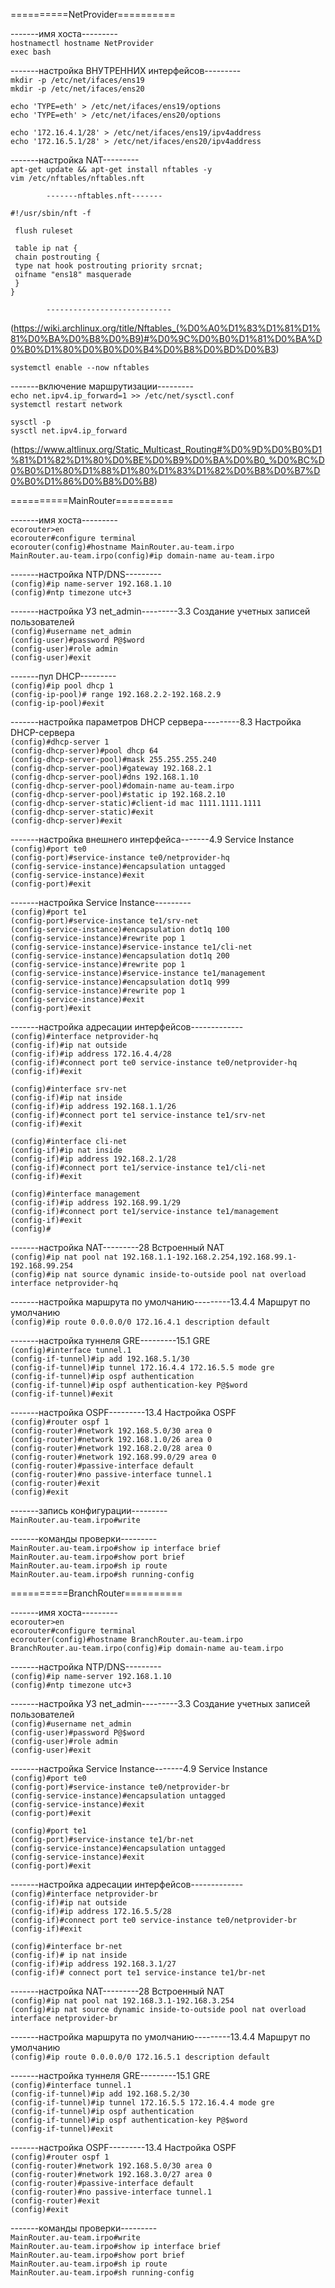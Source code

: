 ==========NetProvider==========  

-------имя хоста---------  
``` hostnamectl hostname NetProvider ```  
``` exec bash ```  

-------настройка ВНУТРЕННИХ интерфейсов---------  
``` mkdir -p /etc/net/ifaces/ens19 ```  
``` mkdir -p /etc/net/ifaces/ens20 ```  

``` echo 'TYPE=eth' > /etc/net/ifaces/ens19/options ```  
``` echo 'TYPE=eth' > /etc/net/ifaces/ens20/options ```  

``` echo '172.16.4.1/28' > /etc/net/ifaces/ens19/ipv4address ```  
``` echo '172.16.5.1/28' > /etc/net/ifaces/ens20/ipv4address ```  

-------настройка NAT---------  
``` apt-get update && apt-get install nftables -y ```  
``` vim /etc/nftables/nftables.nft ```  

```
		-------nftables.nft------- 
 
#!/usr/sbin/nft -f   

 flush ruleset  

 table ip nat {   
 chain postrouting {   
 type nat hook postrouting priority srcnat;   
 oifname "ens18" masquerade   
 } 
} 

		----------------------------
```

(https://wiki.archlinux.org/title/Nftables_(%D0%A0%D1%83%D1%81%D1%81%D0%BA%D0%B8%D0%B9)#%D0%9C%D0%B0%D1%81%D0%BA%D0%B0%D1%80%D0%B0%D0%B4%D0%B8%D0%BD%D0%B3)  

``` systemctl enable --now nftables ```  

-------включение маршрутизации---------  
``` echo net.ipv4.ip_forward=1 >> /etc/net/sysctl.conf ```  
``` systemctl restart network ```  

``` sysctl -p ```  
``` sysctl net.ipv4.ip_forward ```  

(https://www.altlinux.org/Static_Multicast_Routing#%D0%9D%D0%B0%D1%81%D1%82%D1%80%D0%BE%D0%B9%D0%BA%D0%B0_%D0%BC%D0%B0%D1%80%D1%88%D1%80%D1%83%D1%82%D0%B8%D0%B7%D0%B0%D1%86%D0%B8%D0%B8)  

==========MainRouter==========  

-------имя хоста---------  
``` ecorouter>en ```  
``` ecorouter#configure terminal ```  
``` ecorouter(config)#hostname MainRouter.au-team.irpo ```  
``` MainRouter.au-team.irpo(config)#ip domain-name au-team.irpo ```  

-------настройка NTP/DNS---------  
``` (config)#ip name-server 192.168.1.10 ```  
``` (config)#ntp timezone utc+3 ```  

-------настройка УЗ net_admin---------3.3 Создание учетных записей пользователей  
``` (config)#username net_admin ```  
``` (config-user)#password P@$word  ```  
``` (config-user)#role admin ```  
``` (config-user)#exit ```  

-------пул DHCP---------  
``` (config)#ip pool dhcp 1 ```  
``` (config-ip-pool)# range 192.168.2.2-192.168.2.9 ```  
``` (config-ip-pool)#exit ```  

-------настройка параметров DHCP сервера---------8.3 Настройка DHCP-сервера  
``` (config)#dhcp-server 1 ```  
``` (config-dhcp-server)#pool dhcp 64 ```  
``` (config-dhcp-server-pool)#mask 255.255.255.240 ```  
``` (config-dhcp-server-pool)#gateway 192.168.2.1 ```  
``` (config-dhcp-server-pool)#dns 192.168.1.10 ```  
``` (config-dhcp-server-pool)#domain-name au-team.irpo ```  
``` (config-dhcp-server-pool)#static ip 192.168.2.10 ```  
``` (config-dhcp-server-static)#client-id mac 1111.1111.1111 ```  
``` (config-dhcp-server-static)#exit ```  
``` (config-dhcp-server)#exit ```  

-------настройка внешнего интерфейса-------4.9 Service Instance  
``` (config)#port te0 ```  
``` (config-port)#service-instance te0/netprovider-hq ```  
``` (config-service-instance)#encapsulation untagged ```  
``` (config-service-instance)#exit ```  
``` (config-port)#exit ```  

-------настройка Service Instance---------  
``` (config)#port te1 ```  
``` (config-port)#service-instance te1/srv-net ```  
``` (config-service-instance)#encapsulation dot1q 100 ```  
``` (config-service-instance)#rewrite pop 1 ```  
``` (config-service-instance)#service-instance te1/cli-net ```  
``` (config-service-instance)#encapsulation dot1q 200 ```  
``` (config-service-instance)#rewrite pop 1 ```  
``` (config-service-instance)#service-instance te1/management ```  
``` (config-service-instance)#encapsulation dot1q 999 ```  
``` (config-service-instance)#rewrite pop 1 ```  
``` (config-service-instance)#exit ```  
``` (config-port)#exit ```  

-------настройка адресации интерфейсов-------------  
``` (config)#interface netprovider-hq ```  
``` (config-if)#ip nat outside ```  
``` (config-if)#ip address 172.16.4.4/28 ```  
``` (config-if)#connect port te0 service-instance te0/netprovider-hq ```  
``` (config-if)#exit ```  

``` (config)#interface srv-net ```  
``` (config-if)#ip nat inside ```  
``` (config-if)#ip address 192.168.1.1/26 ```  
``` (config-if)#connect port te1 service-instance te1/srv-net ```  
``` (config-if)#exit ```  
	
``` (config)#interface cli-net ```  
``` (config-if)#ip nat inside ```  
``` (config-if)#ip address 192.168.2.1/28 ```  
``` (config-if)#connect port te1/service-instance te1/cli-net ```  
``` (config-if)#exit ```  

``` (config)#interface management ```  
``` (config-if)#ip address 192.168.99.1/29 ```  
``` (config-if)#connect port te1/service-instance te1/management ```  
``` (config-if)#exit ```  
``` (config)# ```  

-------настройка NAT---------28 Встроенный NAT  
``` (config)#ip nat pool nat 192.168.1.1-192.168.2.254,192.168.99.1-192.168.99.254 ```  
``` (config)#ip nat source dynamic inside-to-outside pool nat overload interface netprovider-hq ```  

-------настройка маршрута по умолчанию---------13.4.4 Маршрут по умолчанию  
``` (config)#ip route 0.0.0.0/0 172.16.4.1 description default ```  

-------настройка туннеля GRE---------15.1 GRE  
``` (config)#interface tunnel.1 ```  
``` (config-if-tunnel)#ip add 192.168.5.1/30 ```  
``` (config-if-tunnel)#ip tunnel 172.16.4.4 172.16.5.5 mode gre ```  
``` (config-if-tunnel)#ip ospf authentication ```  
``` (config-if-tunnel)#ip ospf authentication-key P@$word ```  
``` (config-if-tunnel)#exit ```  

-------настройка OSPF---------13.4 Настройка OSPF  
``` (config)#router ospf 1 ```  
``` (config-router)#network 192.168.5.0/30 area 0 ```  
``` (config-router)#network 192.168.1.0/26 area 0 ```  
``` (config-router)#network 192.168.2.0/28 area 0 ```  
``` (config-router)#network 192.168.99.0/29 area 0 ```  
``` (config-router)#passive-interface default ```  
``` (config-router)#no passive-interface tunnel.1 ```  
``` (config-router)#exit ```  
``` (config)#exit ```  

-------запись конфигурации---------  
``` MainRouter.au-team.irpo#write  ```  

-------команды проверки---------  
``` MainRouter.au-team.irpo#show ip interface brief ```  
``` MainRouter.au-team.irpo#show port brief  ```  
``` MainRouter.au-team.irpo#sh ip route ```  
``` MainRouter.au-team.irpo#sh running-config  ```  

==========BranchRouter==========  

-------имя хоста---------  
``` ecorouter>en ```  
``` ecorouter#configure terminal ```  
``` ecorouter(config)#hostname BranchRouter.au-team.irpo ```  
``` BranchRouter.au-team.irpo(config)#ip domain-name au-team.irpo ```  

-------настройка NTP/DNS---------  
``` (config)#ip name-server 192.168.1.10 ```  
``` (config)#ntp timezone utc+3 ```  

-------настройка УЗ net_admin---------3.3 Создание учетных записей пользователей  
``` (config)#username net_admin ```  
``` (config-user)#password P@$word  ```  
``` (config-user)#role admin ```  
``` (config-user)#exit ```  

-------настройка Service Instance-------4.9 Service Instance  
``` (config)#port te0 ```  
``` (config-port)#service-instance te0/netprovider-br ```  
``` (config-service-instance)#encapsulation untagged  ```  
``` (config-service-instance)#exit ```  
``` (config-port)#exit ```  

``` (config)#port te1 ```  
``` (config-port)#service-instance te1/br-net ```  
``` (config-service-instance)#encapsulation untagged  ```  
``` (config-service-instance)#exit ```  
``` (config-port)#exit ```  

-------настройка адресации интерфейсов-------------  
``` (config)#interface netprovider-br ```  
``` (config-if)#ip nat outside ```  
``` (config-if)#ip address 172.16.5.5/28 ```  
``` (config-if)#connect port te0 service-instance te0/netprovider-br ```  
``` (config-if)#exit ```  

``` (config)#interface br-net ```  
``` (config-if)# ip nat inside ```  
``` (config-if)#ip address 192.168.3.1/27 ```  
``` (config-if)# connect port te1 service-instance te1/br-net ```  

-------настройка NAT---------28 Встроенный NAT  
``` (config)#ip nat pool nat 192.168.3.1-192.168.3.254 ```  
``` (config)#ip nat source dynamic inside-to-outside pool nat overload interface netprovider-br ```  

-------настройка маршрута по умолчанию---------13.4.4 Маршрут по умолчанию  
``` (config)#ip route 0.0.0.0/0 172.16.5.1 description default ```  

-------настройка туннеля GRE---------15.1 GRE  
``` (config)#interface tunnel.1 ```  
``` (config-if-tunnel)#ip add 192.168.5.2/30 ```  
``` (config-if-tunnel)#ip tunnel 172.16.5.5 172.16.4.4 mode gre ```  
``` (config-if-tunnel)#ip ospf authentication ```  
``` (config-if-tunnel)#ip ospf authentication-key P@$word ```  
``` (config-if-tunnel)#exit ```  

-------настройка OSPF---------13.4 Настройка OSPF  
``` (config)#router ospf 1 ```  
``` (config-router)#network 192.168.5.0/30 area 0 ```  
``` (config-router)#network 192.168.3.0/27 area 0 ```  
``` (config-router)#passive-interface default ```  
``` (config-router)#no passive-interface tunnel.1 ```  
``` (config-router)#exit ```  
``` (config)#exit ```  

-------команды проверки---------  
``` MainRouter.au-team.irpo#write ```  
``` MainRouter.au-team.irpo#show ip interface brief ```  
``` MainRouter.au-team.irpo#show port brief ```  
``` MainRouter.au-team.irpo#sh ip route ```  
``` MainRouter.au-team.irpo#sh running-config ```  
